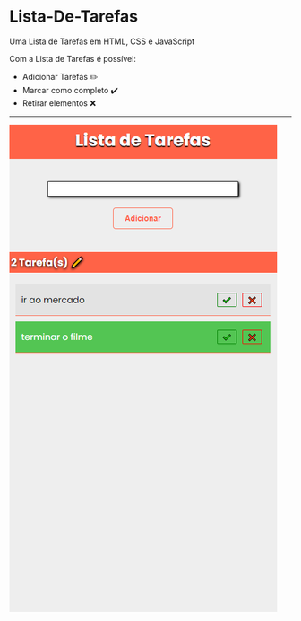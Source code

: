 # Lista-De-Tarefas
 Uma Lista de Tarefas em HTML, CSS e JavaScript

Com a Lista de Tarefas é possível:
* Adicionar Tarefas ✏️
* Marcar como completo ✔️
* Retirar elementos ❌

***
![preview](preview.png)
